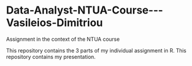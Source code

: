 # Data-Analyst-NTUA-Course---Vasileios-Dimitriou
Assignment in the context of the NTUA course

This repository contains the 3 parts of my individual assignment in R.
This repository contains my presentation.
